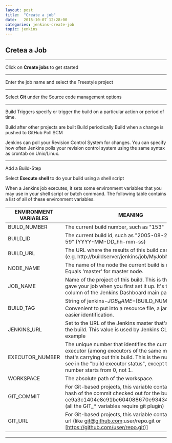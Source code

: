 ```yaml
---
layout: post
title:  "Create a job"
date:   2015-10-07 12:28:00
categories: jenkins-create-job
topic: jenkins
---
```


## Cretea a Job

<hr>

Click on **Create jobs** to get started

<hr>

Enter the job name and select the Freestyle project

<hr>

Select **Git** under the Source code management options

<hr>

Build Triggers specify or trigger the build on a particular action or period of time.

Build after other projects are built
Build periodically
Build when a change is pushed to GitHub
Poll SCM

Jenkins can poll your Revision Control System for changes. You can specify how often Jenkins polls your revision control system using the same syntax as crontab on Unix/Linux.



<hr>

Add a Build-Step

Select **Execute shell** to do your build using a shell script

When a Jenkins job executes, it sets some environment variables that you may use in your shell script or batch command. The following table contains a list of all of these environment variables.

| ENVIRONMENT VARIABLES |                                                MEANING                                                                                                                                                                               |
|-----------------------|--------------------------------------------------------------------------------------------------------------------------------------------------------------------------------------------------------------------------------------|
| BUILD_NUMBER          | The current build number, such as "153"                                                                                                                                                                                              |
| BUILD_ID              | The current build id, such as "2005-08-22_23-59-59" (YYYY-MM-DD_hh-mm-ss)                                                                                                                                                            |
| BUILD_URL             | The URL where the results of this build can be found (e.g. http://buildserver/jenkins/job/MyJobName/666/)                                                                                                                            |
| NODE_NAME             | The name of the node the current build is running on. Equals 'master' for master node.                                                                                                                                               |
| JOB_NAME              | Name of the project of this build. This is the name you gave your job when you first set it up. It's the third column of the Jenkins Dashboard main page.                                                                            |
| BUILD_TAG             | String of jenkins-${JOB_NAME}-${BUILD_NUMBER}. Convenient to put into a resource file, a jar file, etc for easier identification.                                                                                                    |
| JENKINS_URL           | Set to the URL of the Jenkins master that's running the build. This value is used by Jenkins CLI for example                                                                                                                         |
| EXECUTOR_NUMBER       | The unique number that identifies the current executor (among executors of the same machine) that's carrying out this build. This is the number you see in the "build executor status", except that the number starts from 0, not 1. |
| WORKSPACE             | The absolute path of the workspace.                                                                                                                                                                                                  |
| GIT_COMMIT            | For Git-based projects, this variable contains the Git hash of the commit checked out for the build (like ce9a3c1404e8c91be604088670e93434c4253f03),(all the GIT_* variables require git plugin)                                     |
| GIT_URL               | For Git-based projects, this variable contains the Git url (like git@github.com:user/repo.git or [https://github.com/user/repo.git)]                                                                                                 |                                                                                     |



<hr>



